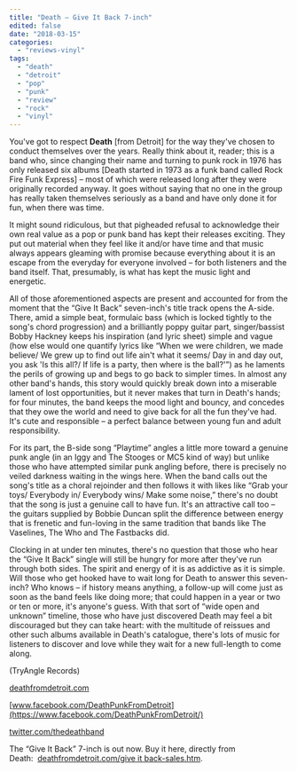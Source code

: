 ```yaml
---
title: "Death – Give It Back 7-inch"
edited: false
date: "2018-03-15"
categories:
  - "reviews-vinyl"
tags:
  - "death"
  - "detroit"
  - "pop"
  - "punk"
  - "review"
  - "rock"
  - "vinyl"
---
```


You've got to respect **Death** \[from Detroit\] for the way they've chosen to conduct themselves over the years. Really think about it, reader; this is a band who, since changing their name and turning to punk rock in 1976 has only released six albums \[Death started in 1973 as a funk band called Rock Fire Funk Express\] – most of which were released long after they were originally recorded anyway. It goes without saying that no one in the group has really taken themselves seriously as a band and have only done it for fun, when there was time.

It might sound ridiculous, but that pigheaded refusal to acknowledge their own real value as a pop or punk band has kept their releases exciting. They put out material when they feel like it and/or have time and that music always appears gleaming with promise because everything about it is an escape from the everyday for everyone involved – for both listeners and the band itself. That, presumably, is what has kept the music light and energetic.

All of those aforementioned aspects are present and accounted for from the moment that the “Give It Back” seven-inch's title track opens the A-side. There, amid a simple beat, formulaic bass (which is locked tightly to the song's chord progression) and a brilliantly poppy guitar part, singer/bassist Bobby Hackney keeps his inspiration (and lyric sheet) simple and vague (how else would one quantify lyrics like “When we were children, we made believe/ We grew up to find out life ain't what it seems/ Day in and day out, you ask 'Is this all?/ If life is a party, then where is the ball?'”) as he laments the perils of growing up and begs to go back to simpler times. In almost any other band's hands, this story would quickly break down into a miserable lament of lost opportunities, but it never makes that turn in Death's hands; for four minutes, the band keeps the mood light and bouncy, and concedes that they owe the world and need to give back for all the fun they've had. It's cute and responsible – a perfect balance between young fun and adult responsibility.

For its part, the B-side song “Playtime” angles a little more toward a genuine punk angle (in an Iggy and The Stooges or MC5 kind of way) but unlike those who have attempted similar punk angling before, there is precisely no veiled darkness waiting in the wings here. When the band calls out the song's title as a choral rejoinder and then follows it with likes like “Grab your toys/ Everybody in/ Everybody wins/ Make some noise,” there's no doubt that the song is just a genuine call to have fun. It's an attractive call too – the guitars supplied by Bobbie Duncan split the difference between energy that is frenetic and fun-loving in the same tradition that bands like The Vaselines, The Who and The Fastbacks did.

Clocking in at under ten minutes, there's no question that those who hear the “Give It Back” single will still be hungry for more after they've run through both sides. The spirit and energy of it is as addictive as it is simple. Will those who get hooked have to wait long for Death to answer this seven-inch? Who knows – if history means anything, a follow-up will come just as soon as the band feels like doing more; that could happen in a year or two or ten or more, it's anyone's guess. With that sort of “wide open and unknown” timeline, those who have just discovered Death may feel a bit discouraged but they can take heart: with the multitude of reissues and other such albums available in Death's catalogue, there's lots of music for listeners to discover and love while they wait for a new full-length to come along.

(TryAngle Records)

[deathfromdetroit.com](http://deathfromdetroit.com/)

[www.facebook.com/DeathPunkFromDetroit](https://www.facebook.com/DeathPunkFromDetroit/)

[twitter.com/thedeathband](https://twitter.com/thedeathband?lang=en)

The “Give It Back” 7-inch is out now. Buy it here, directly from Death:  [deathfromdetroit.com/give it back-sales.htm](http://deathfromdetroit.com/give%20it%20back-sales.htm).
